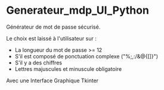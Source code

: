 # Generateur_mdp_UI_Python
Générateur de mot de passe sécurisé. 

Le choix est laissé à l'utilisateur sur :  
- La longueur du mot de passe >= 12 
- S'il est composé de ponctuation complexe ("%;,:/&amp;@{[]}") 
- S'il y a des chiffres 
- Lettres majuscules et minuscule obligatoire

Avec une Interface Graphique Tkinter
